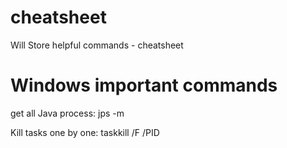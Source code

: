 # cheatsheet
Will Store helpful commands - cheatsheet

# Windows important commands
get all Java process:
jps -m

Kill tasks one by one:
taskkill /F /PID <ProcessID>
